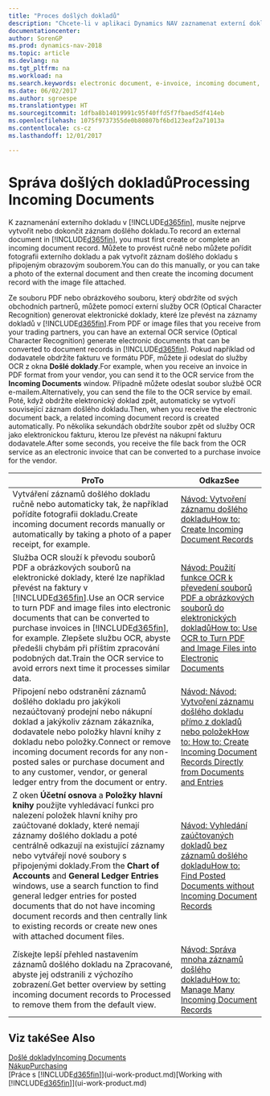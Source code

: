 ```yaml
---
title: "Proces došlých dokladů"
description: "Chcete-li v aplikaci Dynamics NAV zaznamenat externí doklad, jako je PDF, musíte nejprve vytvořit nebo dokončit záznam došlého dokladu."
documentationcenter: 
author: SorenGP
ms.prod: dynamics-nav-2018
ms.topic: article
ms.devlang: na
ms.tgt_pltfrm: na
ms.workload: na
ms.search.keywords: electronic document, e-invoice, incoming document, OCR, ecommerce, document exchange, import invoice
ms.date: 06/02/2017
ms.author: sgroespe
ms.translationtype: HT
ms.sourcegitcommit: 1dfba8b14019991c95f40ffd5f7fbaed5df414eb
ms.openlocfilehash: 1075f9737355de0b80807bf6bd123eaf2a71013a
ms.contentlocale: cs-cz
ms.lasthandoff: 12/01/2017

---
```

# <a name="processing-incoming-documents"></a><span data-ttu-id="0c91a-103">Správa došlých dokladů</span><span class="sxs-lookup"><span data-stu-id="0c91a-103">Processing Incoming Documents</span></span>
<span data-ttu-id="0c91a-104">K zaznamenání externího dokladu v [!INCLUDE[d365fin](includes/d365fin_md.md)], musíte nejprve vytvořit nebo dokončit záznam došlého dokladu.</span><span class="sxs-lookup"><span data-stu-id="0c91a-104">To record an external document in [!INCLUDE[d365fin](includes/d365fin_md.md)], you must first create or complete an incoming document record.</span></span> <span data-ttu-id="0c91a-105">Můžete to provést ručně nebo můžete pořídit fotografii externího dokladu a pak vytvořit záznam došlého dokladu s připojeným obrazovým souborem.</span><span class="sxs-lookup"><span data-stu-id="0c91a-105">You can do this manually, or you can take a photo of the external document and then create the incoming document record with the image file attached.</span></span>

<span data-ttu-id="0c91a-106">Ze souboru PDF nebo obrázkového souboru, který obdržíte od svých obchodních partnerů, můžete pomocí externí služby OCR (Optical Character Recognition) generovat elektronické doklady, které lze převést na záznamy dokladů v [!INCLUDE[d365fin](includes/d365fin_md.md)].</span><span class="sxs-lookup"><span data-stu-id="0c91a-106">From PDF or image files that you receive from your trading partners, you can have an external OCR service (Optical Character Recognition) generate electronic documents that can be converted to document records in [!INCLUDE[d365fin](includes/d365fin_md.md)].</span></span> <span data-ttu-id="0c91a-107">Pokud například od dodavatele obdržíte fakturu ve formátu PDF, můžete ji odeslat do služby OCR z okna **Došlé doklady**.</span><span class="sxs-lookup"><span data-stu-id="0c91a-107">For example, when you receive an invoice in PDF format from your vendor, you can send it to the OCR service from the **Incoming Documents** window.</span></span> <span data-ttu-id="0c91a-108">Případně můžete odeslat soubor službě OCR e-mailem.</span><span class="sxs-lookup"><span data-stu-id="0c91a-108">Alternatively, you can send the file to the OCR service by email.</span></span> <span data-ttu-id="0c91a-109">Poté, když obdržíte elektronický doklad zpět, automaticky se vytvoří související záznam došlého dokladu.</span><span class="sxs-lookup"><span data-stu-id="0c91a-109">Then, when you receive the electronic document back, a related incoming document record is created automatically.</span></span> <span data-ttu-id="0c91a-110">Po několika sekundách obdržíte soubor zpět od služby OCR jako elektronickou fakturu, kterou lze převést na nákupní fakturu dodavatele.</span><span class="sxs-lookup"><span data-stu-id="0c91a-110">After some seconds, you receive the file back from the OCR service as an electronic invoice that can be converted to a purchase invoice for the vendor.</span></span>

| <span data-ttu-id="0c91a-111">Pro</span><span class="sxs-lookup"><span data-stu-id="0c91a-111">To</span></span> | <span data-ttu-id="0c91a-112">Odkaz</span><span class="sxs-lookup"><span data-stu-id="0c91a-112">See</span></span> |
| --- | --- |
| <span data-ttu-id="0c91a-113">Vytváření záznamů došlého dokladu ručně nebo automaticky tak, že například pořídíte fotografii dokladu.</span><span class="sxs-lookup"><span data-stu-id="0c91a-113">Create incoming document records manually or automatically by taking a photo of a paper receipt, for example.</span></span> |[<span data-ttu-id="0c91a-114">Návod: Vytvoření záznamu došlého dokladu</span><span class="sxs-lookup"><span data-stu-id="0c91a-114">How to: Create Incoming Document Records</span></span>](across-how-create-income-document-records.md) |
| <span data-ttu-id="0c91a-115">Služba OCR slouží k převodu souborů PDF a obrázkových souborů na elektronické doklady, které lze například převést na faktury v [!INCLUDE[d365fin](includes/d365fin_md.md)].</span><span class="sxs-lookup"><span data-stu-id="0c91a-115">Use an OCR service to turn PDF and image files into electronic documents that can be converted to purchase invoices in [!INCLUDE[d365fin](includes/d365fin_md.md)], for example.</span></span> <span data-ttu-id="0c91a-116">Zlepšete službu OCR, abyste předešli chybám při příštím zpracování podobných dat.</span><span class="sxs-lookup"><span data-stu-id="0c91a-116">Train the OCR service to avoid errors next time it processes similar data.</span></span> |[<span data-ttu-id="0c91a-117">Návod: Použití funkce OCR k převedení souborů PDF a obrázkových souborů do elektronických dokladů</span><span class="sxs-lookup"><span data-stu-id="0c91a-117">How to: Use OCR to Turn PDF and Image Files into Electronic Documents</span></span>](across-how-use-ocr-pdf-images-files.md) |
| <span data-ttu-id="0c91a-118">Připojení nebo odstranění záznamů došlého dokladu pro jakýkoli nezaúčtovaný prodejní nebo nákupní doklad a jakýkoliv záznam zákazníka, dodavatele nebo položky hlavní knihy z dokladu nebo položky.</span><span class="sxs-lookup"><span data-stu-id="0c91a-118">Connect or remove incoming document records for any non-posted sales or purchase document and to any customer, vendor, or general ledger entry from the document or entry.</span></span> |[<span data-ttu-id="0c91a-119">Návod: Návod: Vytvoření záznamu došlého dokladu přímo z dokladů nebo položek</span><span class="sxs-lookup"><span data-stu-id="0c91a-119">How to: How to: Create Incoming Document Records Directly from Documents and Entries</span></span>](across-how-connect-disconnect-income-document-records.md) |
| <span data-ttu-id="0c91a-120">Z oken **Účetní osnova** a **Položky hlavní knihy** použijte vyhledávací funkci pro nalezení položek hlavní knihy pro zaúčtované doklady, které nemají záznamy došlého dokladu a poté centrálně odkazují na existující záznamy nebo vytvářejí nové soubory s připojenými doklady.</span><span class="sxs-lookup"><span data-stu-id="0c91a-120">From the **Chart of Accounts** and **General Ledger Entries** windows, use a search function to find general ledger entries for posted documents that do not have incoming document records and then centrally link to existing records or create new ones with attached document files.</span></span> |[<span data-ttu-id="0c91a-121">Návod: Vyhledání zaúčtovaných dokladů bez záznamů došlého dokladu</span><span class="sxs-lookup"><span data-stu-id="0c91a-121">How to: Find Posted Documents without Incoming Document Records</span></span>](across-how-find-posted-documents-without-income-document-records.md) |
| <span data-ttu-id="0c91a-122">Získejte lepší přehled nastavením záznamů došlého dokladu na Zpracované, abyste jej odstranili z výchozího zobrazení.</span><span class="sxs-lookup"><span data-stu-id="0c91a-122">Get better overview by setting incoming document records to Processed to remove them from the default view.</span></span> |[<span data-ttu-id="0c91a-123">Návod: Správa mnoha záznamů došlého dokladu</span><span class="sxs-lookup"><span data-stu-id="0c91a-123">How to: Manage Many Incoming Document Records</span></span>](across-how-manage-many-income-document-records.md) |

## <a name="see-also"></a><span data-ttu-id="0c91a-124">Viz také</span><span class="sxs-lookup"><span data-stu-id="0c91a-124">See Also</span></span>
[<span data-ttu-id="0c91a-125">Došlé doklady</span><span class="sxs-lookup"><span data-stu-id="0c91a-125">Incoming Documents</span></span>](across-income-documents.md)  
[<span data-ttu-id="0c91a-126">Nákup</span><span class="sxs-lookup"><span data-stu-id="0c91a-126">Purchasing</span></span>](purchasing-manage-purchasing.md)  
<span data-ttu-id="0c91a-127">[Práce s [!INCLUDE[d365fin](includes/d365fin_md.md)]](ui-work-product.md)</span><span class="sxs-lookup"><span data-stu-id="0c91a-127">[Working with [!INCLUDE[d365fin](includes/d365fin_md.md)]](ui-work-product.md)</span></span>

